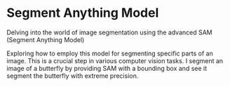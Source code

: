 # Segment Anything Model
Delving into the world of image segmentation using the advanced SAM (Segment Anything Model)

Exploring how to employ this model for segmenting specific parts of an image. This is a crucial step in various computer vision tasks. I segment an image of a butterfly by providing SAM with a bounding box and see it segment the butterfly with extreme precision.
